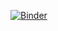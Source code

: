 [![Binder](https://mybinder.org/badge_logo.svg)](https://mybinder.org/v2/gh/nightade/csns-lab-note-aux/main?filepath=_slider-sudo.ipynb)

